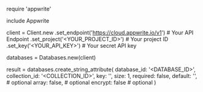 require 'appwrite'

include Appwrite

client = Client.new
    .set_endpoint('https://cloud.appwrite.io/v1') # Your API Endpoint
    .set_project('<YOUR_PROJECT_ID>') # Your project ID
    .set_key('<YOUR_API_KEY>') # Your secret API key

databases = Databases.new(client)

result = databases.create_string_attribute(
    database_id: '<DATABASE_ID>',
    collection_id: '<COLLECTION_ID>',
    key: '',
    size: 1,
    required: false,
    default: '<DEFAULT>', # optional
    array: false, # optional
    encrypt: false # optional
)
